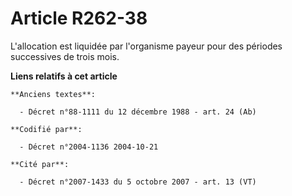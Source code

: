 # Article R262-38

L'allocation est liquidée par l'organisme payeur pour des périodes successives de trois mois.

**Liens relatifs à cet article**

	**Anciens textes**:

	  - Décret n°88-1111 du 12 décembre 1988 - art. 24 (Ab)

	**Codifié par**:

	  - Décret n°2004-1136 2004-10-21

	**Cité par**:

	  - Décret n°2007-1433 du 5 octobre 2007 - art. 13 (VT)

